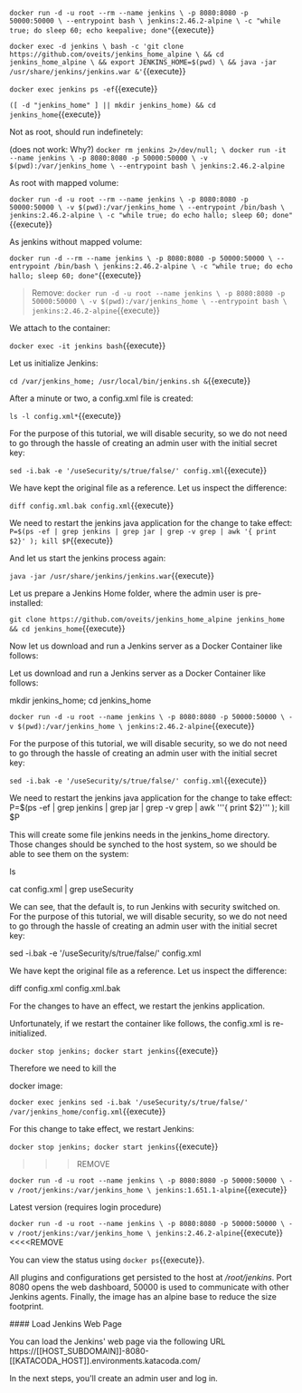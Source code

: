 

`docker run -d -u root --rm --name jenkins \
    -p 8080:8080 -p 50000:50000 \
    --entrypoint bash \
    jenkins:2.46.2-alpine \
    -c "while true; do sleep 60; echo keepalive; done"`{{execute}}
    
    
`docker exec -d jenkins \
    bash -c 'git clone https://github.com/oveits/jenkins_home_alpine \
        && cd jenkins_home_alpine \
        && export JENKINS_HOME=$(pwd) \
        && java -jar /usr/share/jenkins/jenkins.war &'`{{execute}}

`docker exec jenkins ps -ef`{{execute}}



`([ -d "jenkins_home" ] || mkdir jenkins_home) && cd jenkins_home`{{execute}}

Not as root, should run indefinetely:

(does not work: Why?)
`docker rm jenkins 2>/dev/null; \
 docker run -it --name jenkins \
    -p 8080:8080 -p 50000:50000 \
    -v $(pwd):/var/jenkins_home \
    --entrypoint bash \
    jenkins:2.46.2-alpine`

As root with mapped volume: 

   
`docker run -d -u root --rm --name jenkins \
     -p 8080:8080 -p 50000:50000 \
     -v $(pwd):/var/jenkins_home \
     --entrypoint /bin/bash \
     jenkins:2.46.2-alpine \
     -c "while true; do echo hallo; sleep 60; done"`{{execute}}
     
As jenkins without mapped volume:

`docker run -d --rm --name jenkins \
     -p 8080:8080 -p 50000:50000 \
     --entrypoint /bin/bash \
     jenkins:2.46.2-alpine \
     -c "while true; do echo hallo; sleep 60; done"`{{execute}}

> Remove:
`docker run -d -u root --name jenkins \
    -p 8080:8080 -p 50000:50000 \
    -v $(pwd):/var/jenkins_home \
    --entrypoint bash \
    jenkins:2.46.2-alpine`{{execute}}
    
We attach to the container:
    
`docker exec -it jenkins bash`{{execute}}

Let us initialize Jenkins:
    
`cd /var/jenkins_home; /usr/local/bin/jenkins.sh &`{{execute}}

After a minute or two, a config.xml file is created:

`ls -l config.xml*`{{execute}}

For the purpose of this tutorial, we will disable security, so we do not need to go through the hassle of creating an admin user with the initial secret key:

`sed -i.bak -e '/useSecurity/s/true/false/' config.xml`{{execute}}

We have kept the original file as a reference. Let us inspect the difference:

`diff config.xml.bak config.xml`{{execute}}

We need to restart the jenkins java application for the change to take effect:
`P=$(ps -ef | grep jenkins | grep jar | grep -v grep | awk '{ print $2}' ); kill $P`{{execute}}

And let us start the jenkins process again:

`java -jar /usr/share/jenkins/jenkins.war`{{execute}}





    
    


Let us prepare a Jenkins Home folder, where the admin user is pre-installed:

`git clone https://github.com/oveits/jenkins_home_alpine jenkins_home && cd jenkins_home`{{execute}}

Now let us download and run a Jenkins server as a Docker Container like follows:

Let us download and run a Jenkins server as a Docker Container like follows:

mkdir jenkins_home; cd jenkins_home

`docker run -d -u root --name jenkins \
    -p 8080:8080 -p 50000:50000 \
    -v $(pwd):/var/jenkins_home \
    jenkins:2.46.2-alpine`{{execute}}
    
For the purpose of this tutorial, we will disable security, so we do not need to go through the hassle of creating an admin user with the initial secret key:

`sed -i.bak -e '/useSecurity/s/true/false/' config.xml`{{execute}}

We need to restart the jenkins java application for the change to take effect:
P=$(ps -ef | grep jenkins | grep jar | grep -v grep | awk '\''{ print $2}'\'' ); kill $P

  

This will create some file jenkins needs in the jenkins_home directory. Those changes should be synched to the host system, so we should be able to see them on the system:

ls

cat config.xml | grep useSecurity

We can see, that the default is, to run Jenkins with security switched on. For the purpose of this tutorial, we will disable security, so we do not need to go through the hassle of creating an admin user with the initial secret key:

sed -i.bak -e '/useSecurity/s/true/false/' config.xml

We have kept the original file as a reference. Let us inspect the difference:

diff config.xml config.xml.bak

For the changes to have an effect, we restart the jenkins application.

Unfortunately, if we restart the container like follows, the config.xml is re-initialized.


`docker stop jenkins; docker start jenkins`{{execute}}

Therefore we need to kill the  


docker image:

`docker exec jenkins sed -i.bak '/useSecurity/s/true/false/' /var/jenkins_home/config.xml`{{execute}}

For this change to take effect, we restart Jenkins:

`docker stop jenkins; docker start jenkins`{{execute}}
    
>>>REMOVE    

`docker run -d -u root --name jenkins \
    -p 8080:8080 -p 50000:50000 \
    -v /root/jenkins:/var/jenkins_home \
    jenkins:1.651.1-alpine`{{execute}}
    
Latest version (requires login procedure)

`docker run -d -u root --name jenkins \
    -p 8080:8080 -p 50000:50000 \
    -v /root/jenkins:/var/jenkins_home \
    jenkins:2.46.2-alpine`{{execute}}
<<<<REMOVE

You can view the status using `docker ps`{{execute}}.

All plugins and configurations get persisted to the host at _/root/jenkins_. Port 8080 opens the web dashboard, 50000 is used to communicate with other Jenkins agents. Finally, the image has an alpine base to reduce the size footprint.

#### Load Jenkins Web Page

You can load the Jenkins' web page via the following URL https://[[HOST_SUBDOMAIN]]-8080-[[KATACODA_HOST]].environments.katacoda.com/

In the next steps, you'll create an admin user and log in.
